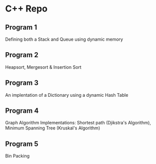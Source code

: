 # C++ Repo

## Program 1
Defining both a Stack and Queue using dynamic memory

## Program 2
Heapsort, Mergesort & Insertion Sort

## Program 3
An implentation of a Dictionary using a dynamic Hash Table

## Program 4
Graph Algorithm Implementations: Shortest path (Djikstra's Algorithm), Minimum Spanning Tree (Kruskal's Algorithm)

## Program 5
Bin Packing

